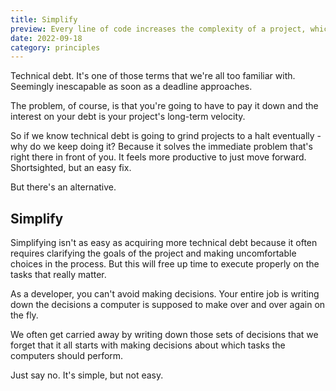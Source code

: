 ```yaml
---
title: Simplify
preview: Every line of code increases the complexity of a project, which in turn, decreases the overall velocity. So how do we maintain velocity?
date: 2022-09-18
category: principles
---
```


Technical debt.
It's one of those terms that we're all too familiar with.
Seemingly inescapable as soon as a deadline approaches.

The problem, of course, is that you're going to have to pay it down and the interest on your debt is your project's long-term velocity.

So if we know technical debt is going to grind projects to a halt eventually - why do we keep doing it?
Because it solves the immediate problem that's right there in front of you.
It feels more productive to just move forward.
Shortsighted, but an easy fix.

But there's an alternative.
## Simplify
Simplifying isn't as easy as acquiring more technical debt because it often requires clarifying the goals of the project and making uncomfortable choices in the process.
But this will free up time to execute properly on the tasks that really matter.

As a developer, you can't avoid making decisions.
Your entire job is writing down the decisions a computer is supposed to make over and over again on the fly.

We often get carried away by writing down those sets of decisions that we forget that it all starts with making decisions about which tasks the computers should perform.

Just say no.
It's simple, but not easy.
